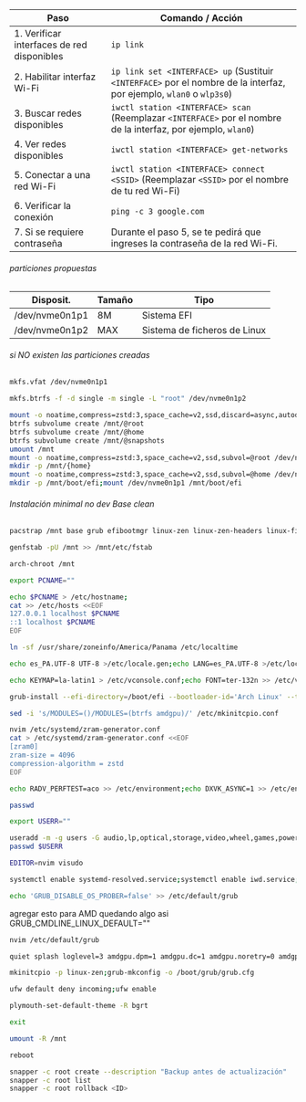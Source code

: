 | Paso | Comando / Acción |
|------|------------------|
| 1. Verificar interfaces de red disponibles | `ip link` |
| 2. Habilitar interfaz Wi-Fi | `ip link set <INTERFACE> up` (Sustituir `<INTERFACE>` por el nombre de la interfaz, por ejemplo, `wlan0` o `wlp3s0`) |
| 3. Buscar redes disponibles | `iwctl station <INTERFACE> scan` (Reemplazar `<INTERFACE>` por el nombre de la interfaz, por ejemplo, `wlan0`) |
| 4. Ver redes disponibles | `iwctl station <INTERFACE> get-networks` |
| 5. Conectar a una red Wi-Fi | `iwctl station <INTERFACE> connect <SSID>` (Reemplazar `<SSID>` por el nombre de tu red Wi-Fi) |
| 6. Verificar la conexión | `ping -c 3 google.com` |
| 7. Si se requiere contraseña | Durante el paso 5, se te pedirá que ingreses la contraseña de la red Wi-Fi. |

###### particiones propuestas
|Disposit.|Tamaño|Tipo|
|---|---|---|
|/dev/nvme0n1p1|8M|Sistema EFI|
|/dev/nvme0n1p2|MAX|Sistema de ficheros de Linux|

###### si *NO existen* las particiones creadas
```bash
mkfs.vfat /dev/nvme0n1p1
```
```bash
mkfs.btrfs -f -d single -m single -L "root" /dev/nvme0n1p2
```

```bash
mount -o noatime,compress=zstd:3,space_cache=v2,ssd,discard=async,autodefrag /dev/nvme0n1p2 /mnt
btrfs subvolume create /mnt/@root
btrfs subvolume create /mnt/@home
btrfs subvolume create /mnt/@snapshots
umount /mnt
mount -o noatime,compress=zstd:3,space_cache=v2,ssd,subvol=@root /dev/nvme0n1p2 /mnt
mkdir -p /mnt/{home}
mount -o noatime,compress=zstd:3,space_cache=v2,ssd,subvol=@home /dev/nvme0n1p2 /mnt/home
mkdir -p /mnt/boot/efi;mount /dev/nvme0n1p1 /mnt/boot/efi
```

###### Instalación minimal no dev Base clean 
```bash
pacstrap /mnt base grub efibootmgr linux-zen linux-zen-headers linux-firmware amd-ucode iwd wireless-regdb btrfs-progs fuse pipewire pipewire-pulse wireplumber pipewire-alsa mesa vulkan-radeon libva-mesa-driver mesa-vdpau lib32-mesa lib32-vulkan-radeon lib32-libva-mesa-driver lib32-mesa-vdpau amdgpu upower sof-firmware sudo ufw snapper util-linux zram-generator plymouth xorg-xwayland wayland terminus-font xdg-user-dirs htop neovim hunspell-es_pa
```

```bash
genfstab -pU /mnt >> /mnt/etc/fstab
```

```bash
arch-chroot /mnt
```

```bash
export PCNAME=""
```

```bash
echo $PCNAME > /etc/hostname;
cat >> /etc/hosts <<EOF
127.0.0.1 localhost $PCNAME
::1 localhost $PCNAME
EOF
```

```bash
ln -sf /usr/share/zoneinfo/America/Panama /etc/localtime
```

```bash
echo es_PA.UTF-8 UTF-8 >/etc/locale.gen;echo LANG=es_PA.UTF-8 >/etc/locale.conf;echo LANG=es_PA.UTF-8 >>/etc/environment;echo LC_TIME=C >>/etc/environment;echo LC_COLLATE=C >>/etc/environment;locale-gen
```

```bash
echo KEYMAP=la-latin1 > /etc/vconsole.conf;echo FONT=ter-132n >> /etc/vconsole.conf
```

```bash
grub-install --efi-directory=/boot/efi --bootloader-id='Arch Linux' --target=x86_64-efi
```

```bash
sed -i 's/MODULES=()/MODULES=(btrfs amdgpu)/' /etc/mkinitcpio.conf
```

```bash
nvim /etc/systemd/zram-generator.conf
cat > /etc/systemd/zram-generator.conf <<EOF
[zram0]
zram-size = 4096
compression-algorithm = zstd
EOF
```
```bash
echo RADV_PERFTEST=aco >> /etc/environment;echo DXVK_ASYNC=1 >> /etc/environment
```

```bash
passwd
```

```bash
export USERR=""
```

```bash
useradd -m -g users -G audio,lp,optical,storage,video,wheel,games,power,scanner,polkitd -s /bin/bash $USERR
passwd $USERR
```

```bash
EDITOR=nvim visudo
```

```bash
systemctl enable systemd-resolved.service;systemctl enable iwd.service;systemctl enable bluetooth.service;systemctl enable ufw.service;systemctl enable upower.service;sudo systemctl enable fstrim.timer;systemctl enable systemd-zram-setup@zram0.service;
```
```bash
echo 'GRUB_DISABLE_OS_PROBER=false' >> /etc/default/grub
```
agregar esto para AMD
quedando algo asi GRUB_CMDLINE_LINUX_DEFAULT=""
```bash
nvim /etc/default/grub

quiet splash loglevel=3 amdgpu.dpm=1 amdgpu.dc=1 amdgpu.noretry=0 amdgpu.vm_fragment_size=9 amdgpu.powerplay=1
```

```bash
mkinitcpio -p linux-zen;grub-mkconfig -o /boot/grub/grub.cfg
```

```bash
ufw default deny incoming;ufw enable
```
```bash
plymouth-set-default-theme -R bgrt
```

```bash
exit
```
```bash
umount -R /mnt
```
```bash
reboot
```
```bash
snapper -c root create --description "Backup antes de actualización"
snapper -c root list
snapper -c root rollback <ID>
```

